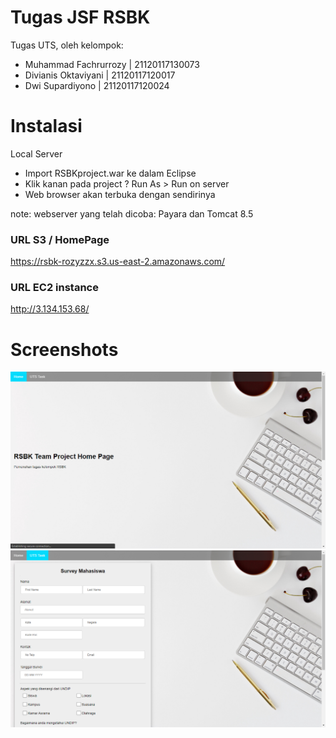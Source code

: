 # Tugas JSF RSBK

Tugas UTS, oleh kelompok:
- Muhammad Fachrurrozy | 21120117130073
- Divianis Oktaviyani | 21120117120017
- Dwi Supardiyono | 21120117120024
# Instalasi
Local Server

- Import RSBKproject.war ke dalam Eclipse
- Klik kanan pada project ? Run As > Run on server
- Web browser akan terbuka dengan sendirinya

note: webserver yang telah dicoba: Payara dan Tomcat 8.5

### URL S3 / HomePage
https://rsbk-rozyzzx.s3.us-east-2.amazonaws.com/

### URL EC2 instance
http://3.134.153.68/

# Screenshots

![Home Page](doc/home.png "Home Page")
![UTS Page](doc/uts.png "UTS Page")